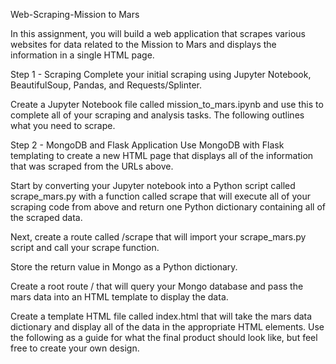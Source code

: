 Web-Scraping-Mission to Mars 

In this assignment, you will build a web application that scrapes various websites for data related to the Mission to Mars and displays the information in a single HTML page.

Step 1 - Scraping
Complete your initial scraping using Jupyter Notebook, BeautifulSoup, Pandas, and Requests/Splinter.

Create a Jupyter Notebook file called mission_to_mars.ipynb and use this to complete all of your scraping and analysis tasks. The following outlines what you need to scrape.

Step 2 - MongoDB and Flask Application
Use MongoDB with Flask templating to create a new HTML page that displays all of the information that was scraped from the URLs above.

Start by converting your Jupyter notebook into a Python script called scrape_mars.py with a function called scrape that will execute all of your scraping code from above and return one Python dictionary containing all of the scraped data.

Next, create a route called /scrape that will import your scrape_mars.py script and call your scrape function.

Store the return value in Mongo as a Python dictionary.

Create a root route / that will query your Mongo database and pass the mars data into an HTML template to display the data.

Create a template HTML file called index.html that will take the mars data dictionary and display all of the data in the appropriate HTML elements. Use the following as a guide for what the final product should look like, but feel free to create your own design.


